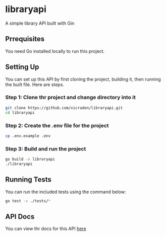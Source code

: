 # libraryapi
A simple library API built with Gin

## Prrequisites
You need Go installed locally to run this project. 

## Setting Up
You can set up this API by first cloning the project, building it, then running the built file. Here are steps.

### Step 1: Clone thr project and change directory into it

```sh
git clone https://github.com/vicradon/libraryapi.git
cd libraryapi
```

### Step 2: Create the .env file for the project

```sh
cp .env.example .env
```

### Step 3: Build and run the project

```sh
go build -o libraryapi
./libraryapi
```

## Running Tests

You can run the included tests using the command below:

```sh
go test -v ./tests/*
```

## API Docs

You can view thr docs for this API [here](https://library.osinachi.me/swagger/index.html)
